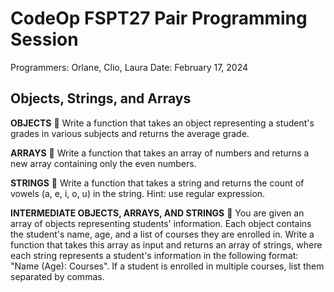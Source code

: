 # CodeOp FSPT27 Pair Programming Session
Programmers: Orlane, Clio, Laura
Date: February 17, 2024

## Objects, Strings, and Arrays

**OBJECTS** :tangerine:
Write a function that takes an object representing a student's grades in various subjects and returns the average grade.

**ARRAYS** :apple:
Write a function that takes an array of numbers and returns a new array containing only the even numbers.

**STRINGS** :strawberry:
Write a function that takes a string and returns the count of vowels (a, e, i, o, u) in the string. Hint: use regular expression.

**INTERMEDIATE OBJECTS, ARRAYS, AND STRINGS** :banana:
You are given an array of objects representing students' information. Each object contains the student's name, age, and a list of courses they are enrolled in. Write a function that takes this array as input and returns an array of strings, where each string represents a student's information in the following format: "Name (Age): Courses". If a student is enrolled in multiple courses, list them separated by commas.
